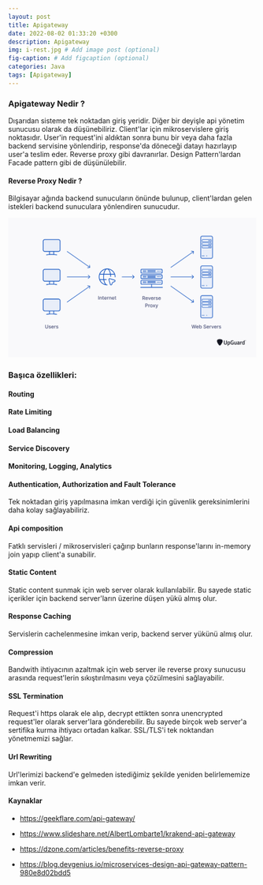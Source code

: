 ```yaml
---
layout: post
title: Apigateway
date: 2022-08-02 01:33:20 +0300
description: Apigateway
img: i-rest.jpg # Add image post (optional)
fig-caption: # Add figcaption (optional)
categories: Java
tags: [Apigateway]
---
```



### Apigateway Nedir ?

Dışarıdan sisteme tek noktadan giriş yeridir. Diğer bir deyişle api yönetim sunucusu olarak da düşünebiliriz. Client'lar için mikroservislere giriş noktasıdır. User'in request'ini aldıktan sonra bunu bir veya daha fazla backend servisine yönlendirip, response'da döneceği datayı hazırlayıp user'a teslim eder. Reverse proxy gibi davranırlar. Design Pattern'lardan Facade pattern gibi de düşünülebilir.


#### Reverse Proxy Nedir ?
Bilgisayar ağında backend sunucuların önünde bulunup, client'lardan gelen istekleri backend sunuculara yönlendiren sunucudur.

![img1](/images/apigateway/reverse-proxy.png)


### Başıca özellikleri:

#### Routing

#### Rate Limiting

#### Load Balancing

#### Service Discovery

#### Monitoring, Logging, Analytics

#### Authentication, Authorization and Fault Tolerance
Tek noktadan giriş yapılmasına imkan verdiği için güvenlik gereksinimlerini daha kolay sağlayabiliriz.

#### Api composition
Fatklı servisleri / mikroservisleri çağırıp bunların response'larını in-memory join yapıp client'a sunabilir.

#### Static Content
Static content sunmak için web server olarak kullanılabilir. Bu sayede static içerikler için backend server'ların üzerine düşen yükü almış olur.

#### Response Caching
Servislerin cachelenmesine imkan verip, backend server yükünü almış olur.

#### Compression
Bandwith ihtiyacının azaltmak için web server ile reverse proxy sunucusu arasında request'lerin sıkıştırılmasını veya çözülmesini sağlayabilir.

#### SSL Termination
Request'i https olarak ele alıp, decrypt ettikten sonra unencrypted request'ler olarak server'lara gönderebilir. Bu sayede birçok web server'a sertifika kurma ihtiyacı ortadan kalkar. SSL/TLS'i tek noktandan yönetmemizi sağlar.

#### Url Rewriting
Url'lerimizi backend'e gelmeden istediğimiz şekilde yeniden belirlememize imkan verir.



#### Kaynaklar

* https://geekflare.com/api-gateway/


* https://www.slideshare.net/AlbertLombarte1/krakend-api-gateway

* https://dzone.com/articles/benefits-reverse-proxy


* https://blog.devgenius.io/microservices-design-api-gateway-pattern-980e8d02bdd5





